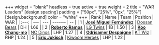 +++
widget = "blank"
headless = true
active = true
weight = 2
title = "WAR Leaders"
[design.spacing]
padding = ["50px", "25%", "0px", "25%"]
[design.background]
color = "white"
+++
| Rank | Name | Team | Position | WAR |
| :---: | --- | --- | ------- | -- |
| 1 | [**José Miguel Fernández**](/players/12514) | [Doosan Bears](/teams/DoosanBears) | DH | 1.66 |
| 2 | [**Roberto Ramos**](/players/13795) | [LG Twins](/teams/LGTwins) | 1B | 1.50 |
| 3 | [**Koo Chang-mo**](/players/7698) | [NC Dinos](/teams/NCDinos) | LHP | 1.27 |
| 4 | [**Odrisamer Despaigne**](/players/13928) | [KT Wiz](/teams/KTWiz) | RHP | 1.24 |
| 5 | [**Eric Jokisch**](/players/12885) | [Kiwoom Heroes](/teams/KiwoomHeroes) | LHP | 1.22 |
